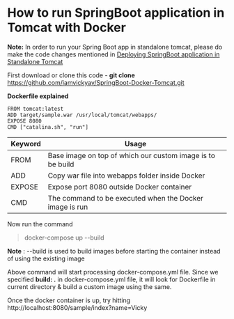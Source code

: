 # How to run SpringBoot application in Tomcat with Docker

**Note:** In order to run your Spring Boot app in standalone tomcat, please do make the code changes mentioned in [Deploying SpringBoot application in Standalone Tomcat](https://github.com/iamvickyav/Developer-Tips/blob/master/Deploy-SpringBootApp-In-Tomcat.md)

First download or clone this code - **git clone** https://github.com/iamvickyav/SpringBoot-Docker-Tomcat.git

**Dockerfile explained**

```
FROM tomcat:latest
ADD target/sample.war /usr/local/tomcat/webapps/
EXPOSE 8080
CMD ["catalina.sh", "run"]
```
| Keyword | Usage   |
| ------- | ------- |
| FROM    | Base image on top of which our custom image is to be build  |
| ADD     | Copy war file into webapps folder inside Docker             |
| EXPOSE  | Expose port 8080 outside Docker container                   |
| CMD     | The command to be executed when the Docker image is run     |

Now run the command

> docker-compose up --build 

**Note** : --build is used to build images before starting the container instead of using the existing image

Above command will start processing docker-compose.yml file. Since we specified **build: .** in docker-compose.yml file, it will look for Dockerfile in current directory & build a custom image using the same.

Once the docker container is up, try hitting http://localhost:8080/sample/index?name=Vicky
